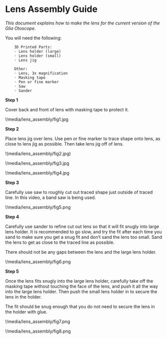 # **Lens Assembly Guide**

*This document explains how to make the lens for the current version of the Glia Otoscope.*

You will need the following:
         
        3D Printed Parts:
        ◦ Lens holder (large)
        ◦ Lens holder (small)
        ◦ Lens jig
        
        Other:
        ◦ Lens, 3x magnification 
        ◦ Masking tape
        ◦ Pen or fine marker
        ◦ Saw
        ◦ Sander

**Step 1**

Cover back and front of lens with masking tape to protect it.

!/media/lens_assembly/fig1.jpg


**Step 2**

Place lens jig over lens. Use pen or fine marker to trace shape onto lens, as close to lens jig as possible. Then take lens jig off of lens.

!(media/lens_assembly/fig2.jpg)

!/media/lens_assembly/fig3.jpg

!/media/lens_assembly/fig4.jpg

**Step 3**

Carefully use saw to roughly cut out traced shape just outside of traced line. In this video, a band saw is being used.

!/media/lens_assembly/fig5.png

**Step 4**

Carefully use sander to refine cut out lens so that it will fit snugly into large lens holder. It is recommended to go slow, and try the fit after each time you sand to make sure you get a snug fit and don’t sand the lens too small. Sand the lens to get as close to the traced line as possible.

There should not be any gaps between the lens and the large lens holder.

!/media/lens_assembly/fig6.png

**Step 5**

Once the lens fits snugly into the large lens holder, carefully take off the masking tape without touching the face of the lens, and push it all the way into the large lens holder. Then push the small lens holder in to secure the lens in the holder.

The fit should be snug enough that you do not need to secure the lens in the holder with glue.

!/media/lens_assembly/fig7.png

!/media/lens_assembly/fig8.png
